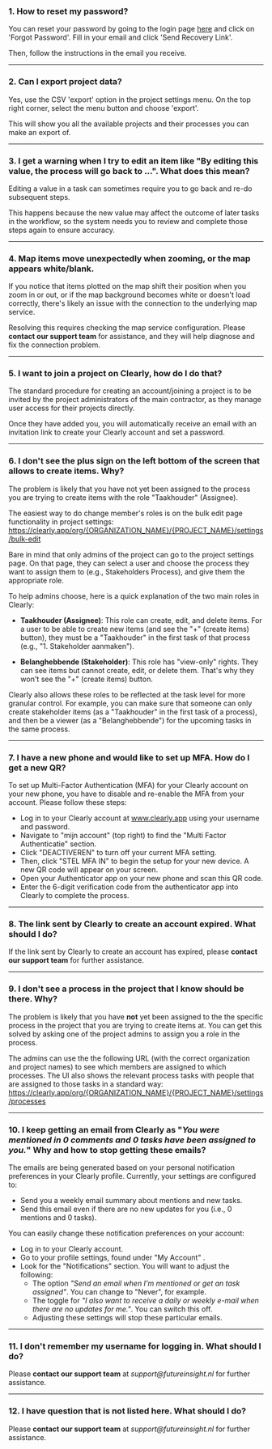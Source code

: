 ### 1. How to reset my password?

You can reset your password by going to the login page [here](https://clearly.app/login) and click on 'Forgot Password'. Fill in your email and click 'Send Recovery Link'.

Then, follow the instructions in the email you receive.

---

### 2. Can I export project data?

Yes, use the CSV 'export' option in the project settings menu. On the top right corner, select the menu button and choose 'export'.

This will show you all the available projects and their processes you can make an export of.

---

### 3. I get a warning when I try to edit an item like "By editing this value, the process will go back to ...". What does this mean?

Editing a value in a task can sometimes require you to go back and re-do subsequent steps. 

This happens because the new value may affect the outcome of later tasks in the workflow, so the system needs you to review and complete those steps again to ensure accuracy.

---

### 4. Map items move unexpectedly when zooming, or the map appears white/blank.

If you notice that items plotted on the map shift their position when you zoom in or out, or if the map background becomes white or doesn't load correctly, there's likely an issue with the connection to the underlying map service.

Resolving this requires checking the map service configuration. Please **contact our support team** for assistance, and they will help diagnose and fix the connection problem.

---

### 5. I want to join a project on Clearly, how do I do that?

The standard procedure for creating an account/joining a project is to be invited by the project administrators of the main contractor, as they manage user access for their projects directly.

Once they have added you, you will automatically receive an email with an invitation link to create your Clearly account and set a password.

---

### 6. I don't see the plus sign on the left bottom of the screen that allows to create items. Why? 

The problem is likely that you have not yet been assigned to the process you are trying to create items with the role "Taakhouder" (Assignee). 

The easiest way to do change member's roles is on the bulk edit page functionality in project settings:
https://clearly.app/org/{ORGANIZATION_NAME}/{PROJECT_NAME}/settings/bulk-edit

Bare in mind that only admins of the project can go to the project settings page. On that page, they can select a user and choose the process they want to assign them to (e.g., Stakeholders Process), and give them the appropriate role.

To help admins choose, here is a quick explanation of the two main roles in Clearly:
- **Taakhouder (Assignee)**: This role can create, edit, and delete items. For a user to be able to create new items (and see the "+" (create items) button), they must be a "Taakhouder" in the first task of that process (e.g., "1. Stakeholder aanmaken").

- **Belanghebbende (Stakeholder)**: This role has "view-only" rights. They can see items but cannot create, edit, or delete them. That's why they won't see the "+" (create items) button.

Clearly also allows these roles to be reflected at the task level for more granular control. For example, you can make sure that someone can only create stakeholder items (as a "Taakhouder" in the first task of a process), and then be a viewer (as a "Belanghebbende") for the upcoming tasks in the same process.

---

### 7. I have a new phone and would like to set up MFA. How do I get a new QR?

To set up Multi-Factor Authentication (MFA) for your Clearly account on your new phone, you have to disable and re-enable the MFA from your account. Please follow these steps:

- Log in to your Clearly account at www.clearly.app using your username and password.
- Navigate to "mijn account" (top right) to find the "Multi Factor Authenticatie" section.
- Click "DEACTIVEREN" to turn off your current MFA setting.
- Then, click "STEL MFA IN" to begin the setup for your new device. A new QR code will appear on your screen.
- Open your Authenticator app on your new phone and scan this QR code.
- Enter the 6-digit verification code from the authenticator app into Clearly to complete the process.

---

### 8. The link sent by Clearly to create an account expired. What should I do?

If the link sent by Clearly to create an account has expired, please **contact our support team** for further assistance.

---

### 9. I don't see a process in the project that I know should be there. Why? 

The problem is likely that you have **not** yet been assigned to the the specific process in the project that you are trying to create items at. You can get this solved by asking one of the project admins to assign you a role in the process. 

The admins can use the the following URL (with the correct organization and project names) to see which members are assigned to which processes. The UI also shows the relevant process tasks with people that are assigned to those tasks in a standard way:
https://clearly.app/org/{ORGANIZATION_NAME}/{PROJECT_NAME}/settings/processes

---

### 10. I keep getting an email from Clearly as "*_You were mentioned in 0 comments and 0 tasks have been assigned to you._*" Why and how to stop getting these emails?

The emails are being generated based on your personal notification preferences in your Clearly profile. Currently, your settings are configured to:
- Send you a weekly email summary about mentions and new tasks.
- Send this email even if there are no new updates for you (i.e., 0 mentions and 0 tasks).

You can easily change these notification preferences on your account:
- Log in to your Clearly account.
- Go to your profile settings, found under "My Account" .
- Look for the "Notifications" section. You will want to adjust the following:
    - The option *_"Send an email when I'm mentioned or get an task assigned"_*. You can change to "Never", for example.
    - The toggle for *_"I also want to receive a daily or weekly e-mail when there are no updates
for me."_*. You can switch this off.
    - Adjusting these settings will stop these particular emails.

---

### 11. I don't remember my username for logging in. What should I do?

Please **contact our support team** at *_support@futureinsight.nl_* for further assistance.

---

### 12. I have question that is not listed here. What should I do?

Please **contact our support team** at *_support@futureinsight.nl_* for further assistance.